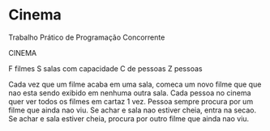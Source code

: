 # Cinema
Trabalho Prático de Programação Concorrente

CINEMA

F filmes
S salas com capacidade C de pessoas
Z pessoas

Cada vez que um filme acaba em uma sala, comeca um novo filme que que nao esta sendo exibido em nenhuma outra sala.
Cada pessoa no cinema quer ver todos os filmes em cartaz 1 vez.
Pessoa sempre procura por um filme que ainda nao viu.
Se achar e sala nao estiver cheia, entra na secao.
Se achar e sala estiver cheia, procura por outro filme que ainda nao viu.
